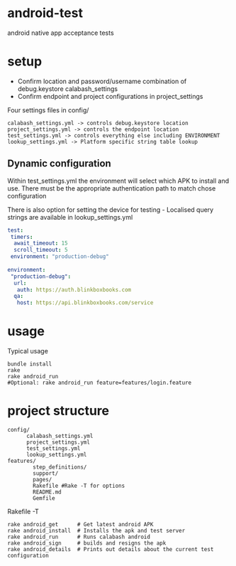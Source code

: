 android-test
============

android native app acceptance tests

setup
=====
- Confirm location and password/username combination of debug.keystore calabash_settings
- Confirm endpoint and project configurations in project_settings

Four settings files in config/
```
calabash_settings.yml -> controls debug.keystore location
project_settings.yml -> controls the endpoint location
test_settings.yml -> controls everything else including ENVIRONMENT
lookup_settings.yml -> Platform specific string table lookup
```
Dynamic configuration
---------------------
Within test_settings.yml the environment will select which APK to install and use.
There must be the appropriate authentication path to match chose configuration

There is also option for setting the device for testing - Localised query strings are available in lookup_settings.yml

```yaml
test:
 timers:
  await_timeout: 15
  scroll_timeout: 5
 environment: "production-debug"
 
environment:
 "production-debug":
  url:
   auth: https://auth.blinkboxbooks.com
  qa:
   host: https://api.blinkboxbooks.com/service
```
usage
=====

Typical usage
```shell
bundle install
rake 
rake android_run
#Optional: rake android_run feature=features/login.feature
```
project structure
================

```shell
config/
	  calabash_settings.yml
	  project_settings.yml
      test_settings.yml
	  lookup_settings.yml
features/
		step_definitions/
		support/
		pages/
		Rakefile #Rake -T for options
		README.md
		Gemfile
```

Rakefile -T
```
rake android_get      # Get latest android APK
rake android_install  # Installs the apk and test server
rake android_run      # Runs calabash android
rake android_sign     # builds and resigns the apk
rake android_details  # Prints out details about the current test configuration
```	
